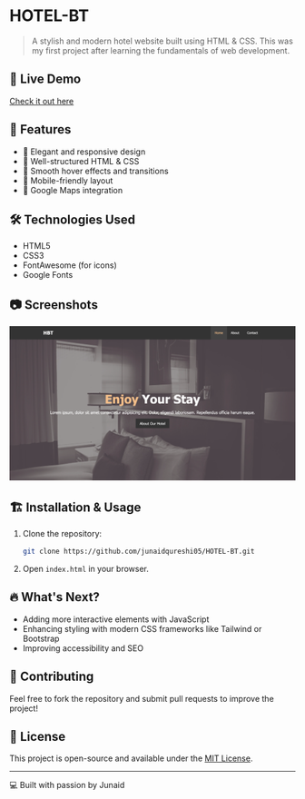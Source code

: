 # HOTEL-BT

> A stylish and modern hotel website built using HTML & CSS. This was my first project after learning the fundamentals of web development.

## 🚀 Live Demo

[Check it out here](https://junaidqureshi05.github.io/HOTEL-BT/)

## 📌 Features

- 🌟 Elegant and responsive design
- 📜 Well-structured HTML & CSS
- 🎨 Smooth hover effects and transitions
- 📱 Mobile-friendly layout
- 📍 Google Maps integration

## 🛠️ Technologies Used

- HTML5
- CSS3
- FontAwesome (for icons)
- Google Fonts

## 📷 Screenshots

![Screenshot 1](img/image.png)

## 🏗️ Installation & Usage

1. Clone the repository:
   ```sh
   git clone https://github.com/junaidqureshi05/HOTEL-BT.git
   ```
2. Open `index.html` in your browser.

## 🔥 What's Next?

- Adding more interactive elements with JavaScript
- Enhancing styling with modern CSS frameworks like Tailwind or Bootstrap
- Improving accessibility and SEO

## 🤝 Contributing

Feel free to fork the repository and submit pull requests to improve the project!

## 📜 License

This project is open-source and available under the [MIT License](LICENSE).

---

💻 Built with passion by Junaid
